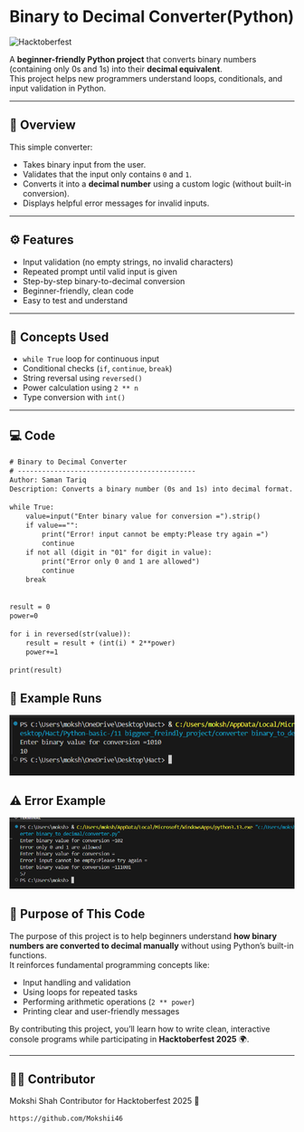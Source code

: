 # Binary to Decimal Converter(Python)
![Hacktoberfest](https://img.shields.io/badge/Hacktoberfest-2025-blueviolet?style=for-the-badge&logo=hacktoberfest&logoColor=white)

A **beginner-friendly Python project** that converts binary numbers (containing only 0s and 1s) into their **decimal equivalent**.  
This project helps new programmers understand loops, conditionals, and input validation in Python.

---

## 📘 Overview

This simple converter:
- Takes binary input from the user.
- Validates that the input only contains `0` and `1`.
- Converts it into a **decimal number** using a custom logic (without built-in conversion).
- Displays helpful error messages for invalid inputs.

---

## ⚙️ Features

- Input validation (no empty strings, no invalid characters)  
- Repeated prompt until valid input is given  
- Step-by-step binary-to-decimal conversion  
- Beginner-friendly, clean code  
- Easy to test and understand  

---

## 🧠 Concepts Used

- `while True` loop for continuous input  
- Conditional checks (`if`, `continue`, `break`)  
- String reversal using `reversed()`  
- Power calculation using `2 ** n`  
- Type conversion with `int()`  

---

## 💻 Code

```
# Binary to Decimal Converter
# --------------------------------------------
Author: Saman Tariq
Description: Converts a binary number (0s and 1s) into decimal format.

while True:
    value=input("Enter binary value for conversion =").strip()
    if value=="":
        print("Error! input cannot be empty:Please try again =")
        continue
    if not all (digit in "01" for digit in value):
        print("Error only 0 and 1 are allowed")
        continue
    break


result = 0
power=0

for i in reversed(str(value)):
    result = result + (int(i) * 2**power)
    power+=1
    
print(result)

```

## 🧪 Example Runs
![alt text](image-1.png)


## ⚠️ Error Example
![alt text](error.png)

## 🧭 Purpose of This Code

The purpose of this project is to help beginners understand **how binary numbers are converted to decimal manually** without using Python’s built-in functions.  
It reinforces fundamental programming concepts like:
- Input handling and validation  
- Using loops for repeated tasks  
- Performing arithmetic operations (`2 ** power`)  
- Printing clear and user-friendly messages  

By contributing this project, you’ll learn how to write clean, interactive console programs while participating in **Hacktoberfest 2025** 🌍.

---

## 👨‍💻 Contributor

Mokshi Shah
Contributor for Hacktoberfest 2025 🎃
```
https://github.com/Mokshii46
```